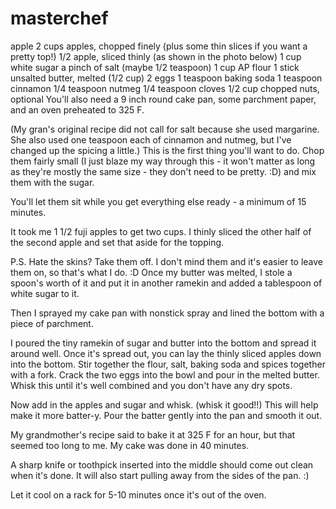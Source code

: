 # masterchef
apple
2 cups apples, chopped finely (plus some thin slices if you want a pretty top!)
1/2 apple, sliced thinly (as shown in the photo below)
1 cup white sugar
a pinch of salt (maybe 1/2 teaspoon)
1 cup AP flour
1 stick unsalted butter, melted (1/2 cup)
2 eggs
1 teaspoon baking soda
1 teaspoon cinnamon
1/4 teaspoon nutmeg
1/4 teaspoon cloves
1/2 cup chopped nuts, optional
You'll also need a 9 inch round cake pan, some parchment paper, and an oven preheated to 325 F.

(My gran's original recipe did not call for salt because she used margarine. She also used one teaspoon each of cinnamon and nutmeg, but I've changed up the spicing a little.)
This is the first thing you'll want to do. Chop them fairly small (I just blaze my way through this - it won't matter as long as they're mostly the same size - they don't need to be pretty. :D) and mix them with the sugar.

You'll let them sit while you get everything else ready - a minimum of 15 minutes.

It took me 1 1/2 fuji apples to get two cups. I thinly sliced the other half of the second apple and set that aside for the topping.

P.S. Hate the skins? Take them off. I don't mind them and it's easier to leave them on, so that's what I do. :D
Once my butter was melted, I stole a spoon's worth of it and put it in another ramekin and added a tablespoon of white sugar to it. 

Then I sprayed my cake pan with nonstick spray and lined the bottom with a piece of parchment.

I poured the tiny ramekin of sugar and butter into the bottom and spread it around well. Once it's spread out, you can lay the thinly sliced apples down into the bottom. 
Stir together the flour, salt, baking soda and spices together with a fork. Crack the two eggs into the bowl and pour in the melted butter. Whisk this until it's well combined and you don't have any dry spots. 

Now add in the apples and sugar and whisk. (whisk it good!!) This will help make it more batter-y. 
Pour the batter gently into the pan and smooth it out.

My grandmother's recipe said to bake it at 325 F for an hour, but that seemed too long to me. My cake was done in 40 minutes.

A sharp knife or toothpick inserted into the middle should come out clean when it's done. It will also start pulling away from the sides of the pan. :)

Let it cool on a rack for 5-10 minutes once it's out of the oven.

